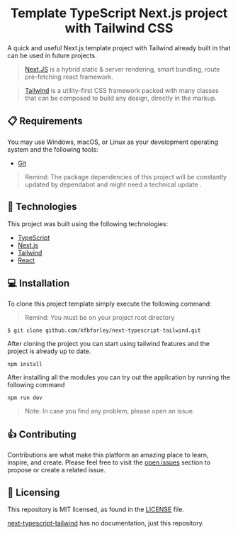 <h1 align="center">
      <br>Template TypeScript Next.js project with Tailwind CSS
  <br/>
</h1>

A quick and useful Next.js template project with Tailwind already built in that can be used in future projects.

> [Next.JS](https://nextjs.org) is a hybrid static & server rendering, smart bundling, route pre-fetching react framework.

> [Tailwind](https://tailwindcss.com/) is a utility-first CSS framework packed with many classes that can be composed to build any design, directly in the markup.

## 📋 Requirements

You may use Windows, macOS, or Linux as your development operating system and the following tools:

-   [Git](https://git-scm.com/)

> Remind: The package dependencies of this project will be constantly updated by dependabot and might need a technical update .

## 🚀 Technologies

This project was built using the following technologies:

-   [TypeScript](https://www.typescriptlang.org/)
-   [Next.js](https://nextjs.org)
-   [Tailwind](https://tailwindcss.com/)
-   [React](https://reactjs.org/)

## 💻 Installation

To clone this project template simply execute the following command:

> Remind: You must be on your project root directory

```
$ git clone github.com/kfbfarley/next-typescript-tailwind.git
```

After cloning the project you can start using tailwind features and the project is already up to date.

```
npm install
```

After installing all the modules you can try out the application by running the following command

```
npm run dev
```

> Note: In case you find any problem, please open an issue.

## 👍 Contributing

Contributions are what make this platform an amazing place to learn, inspire, and create. Please feel free to visit the [open issues](https://github.com/kfbfarley/next-typescript-tailwind/issues) section to propose or create a related issue.

## 📄 Licensing

This repository is MIT licensed, as found in the [LICENSE][l] file.

[next-typescript-tailwind](https://github.com/kfbfarley/next-typescript-tailwind) has no documentation, just this repository.

[l]: https://github.com/kfbfarley/next-typescript-tailwind/blob/master/LICENSE
